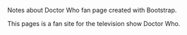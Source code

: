 Notes about Doctor Who fan page created with Bootstrap. 

This pages is a fan site for the television show Doctor Who.
